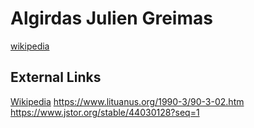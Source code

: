 # Algirdas Julien Greimas

[wikipedia](https://en.wikipedia.org/wiki/Algirdas-Julien-Greimas)

## External Links
[Wikipedia](https://en.wikipedia.org/wiki/Algirdas-Julien-Greimas)
https://www.lituanus.org/1990-3/90-3-02.htm
https://www.jstor.org/stable/44030128?seq=1